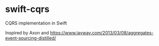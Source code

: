 # swift-cqrs
CQRS implementation in Swift

Inspired by Axon and https://www.jayway.com/2013/03/08/aggregates-event-sourcing-distilled/
